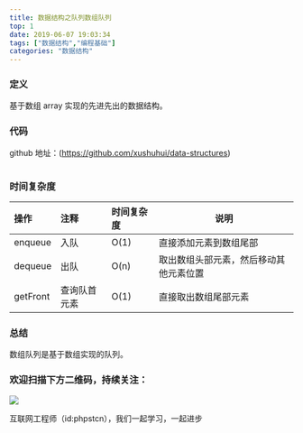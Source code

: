 ```yaml
---
title: 数据结构之队列数组队列
top: 1
date: 2019-06-07 19:03:34
tags: ["数据结构","编程基础"]
categories: "数据结构"
---
```


### 定义

基于数组 array 实现的先进先出的数据结构。

### 代码

github 地址：(https://github.com/xushuhui/data-structures)


```php

```

### 时间复杂度

|操作|注释|时间复杂度|说明|
|:-----  |:-----|:-----|-----|
|enqueue | 入队  |O(1)|直接添加元素到数组尾部|
|dequeue| 出队 |O(n) |取出数组头部元素，然后移动其他元素位置 |
|getFront| 查询队首元素 |O(1) |直接取出数组尾部元素|

### 总结

数组队列是基于数组实现的队列。

### 欢迎扫描下方二维码，持续关注：

![](https://ww1.sinaimg.cn/large/a616b9a4gy1g4xzv954a4j20760763yo.jpg)

互联网工程师（id:phpstcn），我们一起学习，一起进步
